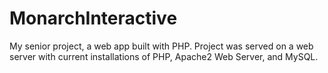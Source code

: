 # MonarchInteractive
My senior project, a web app built with PHP. Project was served on a web server with current installations of PHP, Apache2 Web Server, and MySQL.
